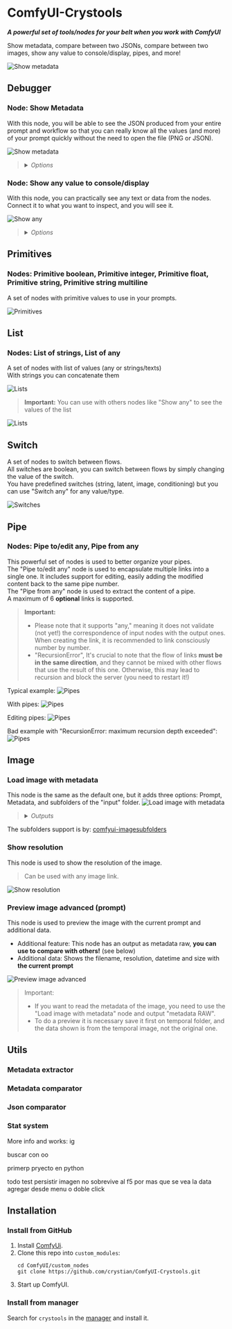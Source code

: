 # ComfyUI-Crystools

**_A powerful set of tools/nodes for your belt when you work with ComfyUI_**

Show metadata, compare between two JSONs, compare between two images, show any value to console/display, pipes, and more!

![Show metadata](./docs/jake.gif)

## Debugger
### Node: Show Metadata

With this node, you will be able to see the JSON produced from your entire prompt and workflow so that you can really know all the values (and more) of your prompt quickly without the need to open the file (PNG or JSON).

![Show metadata](./docs/show-metadata.png)

><details>
>  <summary><i>Options</i></summary>
>
>  - Active: Enable/disable the node  
>  - Parsed: Show the parsed JSON or plain text  
>  - What: Show the prompt or workflow (prompt are values to produce the image, and workflow is the entire workflow of ComfyUI)
></details>

### Node: Show any value to console/display

With this node, you can practically see any text or data from the nodes. Connect it to what you want to inspect, and you will see it.

![Show any](./docs/show-any.png)

><details>
>  <summary><i>Options</i></summary>
>
>  - Console: Enable/disable write to console  
>  - Display: Enable/disable write on this node  
>  - Prefix: Prefix to console
></details>


## Primitives
### Nodes: Primitive boolean, Primitive integer, Primitive float, Primitive string, Primitive string multiline

A set of nodes with primitive values to use in your prompts.

![Primitives](./docs/primitives.png)


## List
### Nodes: List of strings, List of any

A set of nodes with list of values (any or strings/texts)  
With strings you can concatenate them  

![Lists](./docs/lists.png)

> **Important:** You can use with others nodes like "Show any" to see the values of the list

![Lists](./docs/lists-any.png)

## Switch
A set of nodes to switch between flows.  
All switches are boolean, you can switch between flows by simply changing the value of the switch.  
You have predefined switches (string, latent, image, conditioning) but you can use "Switch any" for any value/type.

![Switches](./docs/switches.png)

## Pipe
### Nodes: Pipe to/edit any, Pipe from any
This powerful set of nodes is used to better organize your pipes.  
The "Pipe to/edit any" node is used to encapsulate multiple links into a single one. It includes support for editing, easily adding the modified content back to the same pipe number.   
The "Pipe from any" node is used to extract the content of a pipe.  
A maximum of 6 **optional** links is supported.

>**Important:**
>- Please note that it supports "any," meaning it does not validate (not yet!) the correspondence of input nodes with the output ones. When creating the link, it is recommended to link consciously number by number.
>- "RecursionError", It's crucial to note that the flow of links **must be in the same direction**, and they cannot be mixed with other flows that use the result of this one. Otherwise, this may lead to recursion and block the server (you need to restart it!)
 
Typical example:
![Pipes](./docs/pipe-0.png)

With pipes:
![Pipes](./docs/pipe-1.png)

Editing pipes:
![Pipes](./docs/pipe-2.png)

Bad example with "RecursionError: maximum recursion depth exceeded":
![Pipes](./docs/pipe-3.png)

## Image
### Load image with metadata
This node is the same as the default one, but it adds three options: Prompt, Metadata, and subfolders of the "input" folder.
![Load image with metadata](./docs/image-load.png)

><details>
>  <summary><i>Outputs</i></summary>
>
>  - Image/Mask: The same as the default node  
>  - Prompt: The prompt used to produce the image (not the workflow)  
>  - Metadata RAW: The metadata raw of the image (full workflow) as string
></details>

The subfolders support is by: [comfyui-imagesubfolders](https://github.com/catscandrive/comfyui-imagesubfolders)

### Show resolution
This node is used to show the resolution of the image.

> Can be used with any image link.

![Show resolution](./docs/image-resolution.png)

### Preview image advanced (prompt)
This node is used to preview the image with the current prompt and additional data.  

- Additional feature: This node has an output as metadata raw, **you can use to compare with others!** (see below)
- Additional data: Shows the filename, resolution, datetime and size with **the current prompt**

![Preview image advanced](./docs/image-preview.png)

> Important:
> - If you want to read the metadata of the image, you need to use the "Load image with metadata" node and output "metadata RAW".
> - To do a preview it is necessary save it first on temporal folder, and the data shown is from the temporal image, not the original one.

 
## Utils
### Metadata extractor
### Metadata comparator
### Json comparator
### Stat system

More info and works:
ig

buscar con oo

primerp pryecto en python

todo
test
persistir imagen
no sobrevive al f5 por mas que se vea la data
agregar desde menu o doble click

## Installation



### Install from GitHub
1. Install [ComfyUi](https://github.com/comfyanonymous/ComfyUI).
2. Clone this repo into `custom_modules`:
    ```
    cd ComfyUI/custom_nodes
    git clone https://github.com/crystian/ComfyUI-Crystools.git
    ```
3. Start up ComfyUI.

### Install from manager

Search for `crystools` in the [manager](https://github.com/ltdrdata/ComfyUI-Manager.git) and install it.



